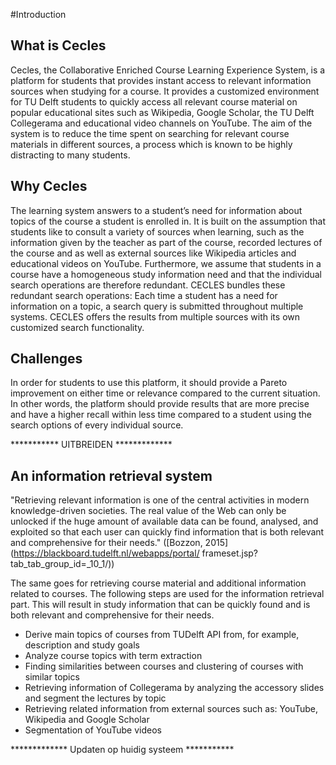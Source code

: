 #Introduction

## What is Cecles
Cecles, the Collaborative Enriched Course Learning Experience System, is a platform for students that provides instant access to relevant information sources when studying for a course. It provides a customized environment for TU Delft students to quickly access all relevant course material on popular educational sites such as Wikipedia, Google Scholar, the TU Delft Collegerama and educational video channels on YouTube. 
The aim of the system is to reduce the time spent on searching for relevant course materials in different sources, a process which is known to be highly distracting to many students.

## Why Cecles
The learning system answers to a student’s need for information about topics of the course a student is enrolled in. It is built on the assumption that students like to consult a variety of sources when learning, such as the information given by the teacher as part of the course, recorded lectures of the course and as well as external sources like Wikipedia articles and educational videos on YouTube. Furthermore, we assume that students in a course have a homogeneous study information need and that the individual search operations are therefore redundant.
CECLES bundles these redundant search operations: Each time a student has a need for information on a topic, a search query is submitted throughout multiple systems. CECLES offers the results from multiple sources with its own customized search functionality.

## Challenges
In order for students to use this platform, it should provide a Pareto improvement on either time or relevance compared to the current situation. In other words, the platform should provide results that are more precise and have a higher recall <!-- relevant ? --> within less time compared to a student using the search options of every individual source.

*********** UITBREIDEN *************

## An information retrieval system
"Retrieving relevant information is one of the central activities in modern knowledge-driven societies. The real value of the Web can only be unlocked if the huge amount of available data can be found, analysed, and exploited so that each user can quickly find information that is both relevant and comprehensive for their needs." ([Bozzon, 2015](https://blackboard.tudelft.nl/webapps/portal/ frameset.jsp?tab_tab_group_id=_10_1/))

The same goes for retrieving course material and additional information related to courses. The following steps are used for the information retrieval part. This will result in study information that can be quickly found and is both relevant and comprehensive for their needs.
* Derive main topics of courses from TUDelft API from, for example, description and study goals
* Analyze course topics with term extraction
* Finding similarities between courses and clustering of courses with similar topics
* Retrieving information of Collegerama by analyzing the accessory slides and segment the lectures by topic
* Retrieving related information from external sources such as: YouTube, Wikipedia and Google Scholar
* Segmentation of YouTube videos


************* Updaten op huidig systeem ***********